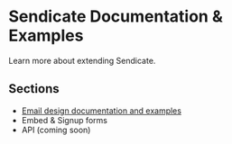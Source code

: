 # Sendicate Documentation & Examples

Learn more about extending Sendicate.

## Sections

* [Email design documentation and examples](/Sendicate/sendicate-docs/tree/master/email-designs)
* Embed & Signup forms
* API (coming soon)
